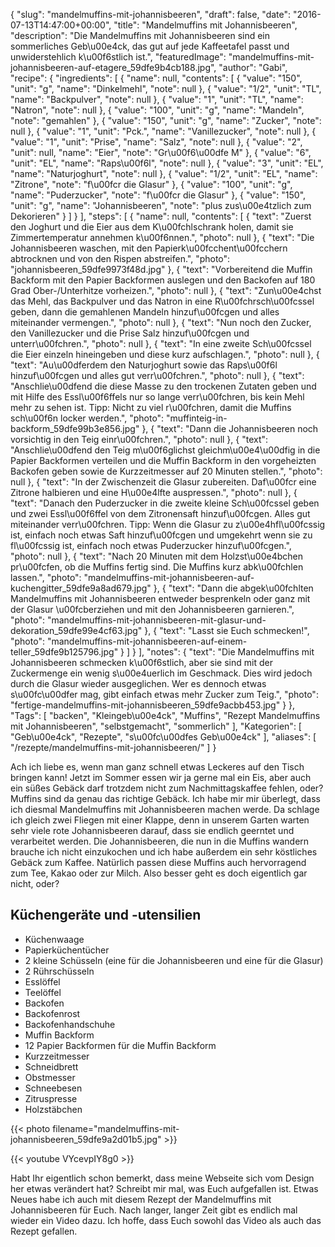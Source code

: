 {
    "slug": "mandelmuffins-mit-johannisbeeren",
    "draft": false,
    "date": "2016-07-13T14:47:00+00:00",
    "title": "Mandelmuffins mit Johannisbeeren",
    "description": "Die Mandelmuffins mit Johannisbeeren sind ein sommerliches Geb\u00e4ck, das gut auf jede Kaffeetafel passt und unwiderstehlich k\u00f6stlich ist.",
    "featuredImage": "mandelmuffins-mit-johannisbeeren-auf-etagere_59dfe9b4cb188.jpg",
    "author": "Gabi",
    "recipe": {
        "ingredients": [
            {
                "name": null,
                "contents": [
                    {
                        "value": "150",
                        "unit": "g",
                        "name": "Dinkelmehl",
                        "note": null
                    },
                    {
                        "value": "1\/2",
                        "unit": "TL",
                        "name": "Backpulver",
                        "note": null
                    },
                    {
                        "value": "1",
                        "unit": "TL",
                        "name": "Natron",
                        "note": null
                    },
                    {
                        "value": "100",
                        "unit": "g",
                        "name": "Mandeln",
                        "note": "gemahlen"
                    },
                    {
                        "value": "150",
                        "unit": "g",
                        "name": "Zucker",
                        "note": null
                    },
                    {
                        "value": "1",
                        "unit": "Pck.",
                        "name": "Vanillezucker",
                        "note": null
                    },
                    {
                        "value": "1",
                        "unit": "Prise",
                        "name": "Salz",
                        "note": null
                    },
                    {
                        "value": "2",
                        "unit": null,
                        "name": "Eier",
                        "note": "Gr\u00f6\u00dfe M"
                    },
                    {
                        "value": "6",
                        "unit": "EL",
                        "name": "Raps\u00f6l",
                        "note": null
                    },
                    {
                        "value": "3",
                        "unit": "EL",
                        "name": "Naturjoghurt",
                        "note": null
                    },
                    {
                        "value": "1\/2",
                        "unit": "EL",
                        "name": "Zitrone",
                        "note": "f\u00fcr die Glasur"
                    },
                    {
                        "value": "100",
                        "unit": "g",
                        "name": "Puderzucker",
                        "note": "f\u00fcr die Glasur"
                    },
                    {
                        "value": "150",
                        "unit": "g",
                        "name": "Johannisbeeren",
                        "note": "plus zus\u00e4tzlich zum Dekorieren"
                    }
                ]
            }
        ],
        "steps": [
            {
                "name": null,
                "contents": [
                    {
                        "text": "Zuerst den Joghurt und die Eier aus dem K\u00fchlschrank holen, damit sie Zimmertemperatur annehmen k\u00f6nnen.",
                        "photo": null
                    },
                    {
                        "text": "Die Johannisbeeren waschen, mit den Papierk\u00fcchent\u00fcchern abtrocknen und von den Rispen abstreifen.",
                        "photo": "johannisbeeren_59dfe9973f48d.jpg"
                    },
                    {
                        "text": "Vorbereitend die Muffin Backform mit den  Papier Backformen auslegen und den Backofen auf 180 Grad Ober-\/Unterhitze vorheizen.",
                        "photo": null
                    },
                    {
                        "text": "Zun\u00e4chst das Mehl, das Backpulver und das Natron in eine R\u00fchrsch\u00fcssel geben, dann die gemahlenen Mandeln hinzuf\u00fcgen und alles miteinander vermengen.",
                        "photo": null
                    },
                    {
                        "text": "Nun noch den Zucker, den Vanillezucker und die Prise Salz hinzuf\u00fcgen und unterr\u00fchren.",
                        "photo": null
                    },
                    {
                        "text": "In eine zweite Sch\u00fcssel die Eier einzeln hineingeben und diese kurz aufschlagen.",
                        "photo": null
                    },
                    {
                        "text": "Au\u00dferdem den Naturjoghurt sowie das Raps\u00f6l hinzuf\u00fcgen und alles gut verr\u00fchren.",
                        "photo": null
                    },
                    {
                        "text": "Anschlie\u00dfend die diese Masse zu den trockenen Zutaten geben und mit Hilfe des Essl\u00f6ffels nur so lange verr\u00fchren, bis kein Mehl mehr zu sehen ist. Tipp: Nicht zu viel r\u00fchren, damit die Muffins sch\u00f6n locker werden.",
                        "photo": "muffinteig-in-backform_59dfe99b3e856.jpg"
                    },
                    {
                        "text": "Dann die Johannisbeeren noch vorsichtig in den Teig einr\u00fchren.",
                        "photo": null
                    },
                    {
                        "text": "Anschlie\u00dfend den Teig m\u00f6glichst gleichm\u00e4\u00dfig in die Papier Backformen verteilen und die Muffin Backform in den vorgeheizten Backofen geben sowie de Kurzzeitmesser auf 20 Minuten stellen.",
                        "photo": null
                    },
                    {
                        "text": "In der Zwischenzeit die Glasur zubereiten. Daf\u00fcr eine Zitrone halbieren und eine H\u00e4lfte auspressen.",
                        "photo": null
                    },
                    {
                        "text": "Danach den Puderzucker in die zweite kleine  Sch\u00fcssel geben und zwei Essl\u00f6ffel von dem Zitronensaft hinzuf\u00fcgen. Alles gut miteinander verr\u00fchren. Tipp: Wenn die Glasur zu z\u00e4hfl\u00fcssig ist, einfach noch etwas Saft hinzuf\u00fcgen und umgekehrt wenn sie zu fl\u00fcssig ist, einfach noch etwas Puderzucker hinzuf\u00fcgen.",
                        "photo": null
                    },
                    {
                        "text": "Nach 20 Minuten mit dem Holzst\u00e4bchen pr\u00fcfen, ob die Muffins fertig sind. Die Muffins kurz abk\u00fchlen lassen.",
                        "photo": "mandelmuffins-mit-johannisbeeren-auf-kuchengitter_59dfe9a8ad679.jpg"
                    },
                    {
                        "text": "Dann die abgek\u00fchlten Mandelmuffins mit Johannisbeeren entweder besprenkeln oder ganz  mit der Glasur \u00fcberziehen und mit den Johannisbeeren garnieren.",
                        "photo": "mandelmuffins-mit-johannisbeeren-mit-glasur-und-dekoration_59dfe99e4cf63.jpg"
                    },
                    {
                        "text": "Lasst sie Euch schmecken!",
                        "photo": "mandelmuffins-mit-johannisbeeren-auf-einem-teller_59dfe9b125796.jpg"
                    }
                ]
            }
        ],
        "notes": {
            "text": "Die Mandelmuffins mit Johannisbeeren schmecken k\u00f6stlich, aber sie sind mit der Zuckermenge ein wenig s\u00e4uerlich im Geschmack. Dies wird jedoch durch die Glasur wieder ausgeglichen. Wer es dennoch etwas s\u00fc\u00dfer mag, gibt einfach etwas mehr Zucker zum Teig.",
            "photo": "fertige-mandelmuffins-mit-johannisbeeren_59dfe9acbb453.jpg"
        }
    },
    "Tags": [
        "backen",
        "Kleingeb\u00e4ck",
        "Muffins",
        "Rezept Mandelmuffins mit Johannisbeeren",
        "selbstgemacht",
        "sommerlich"
    ],
    "Kategorien": [
        "Geb\u00e4ck",
        "Rezepte",
        "s\u00fc\u00dfes Geb\u00e4ck"
    ],
    "aliases": [
        "\/rezepte\/mandelmuffins-mit-johannisbeeren\/"
    ]
}

Ach ich liebe es, wenn man ganz schnell etwas Leckeres auf den Tisch bringen kann! Jetzt im Sommer essen wir ja gerne mal ein Eis, aber auch ein süßes Gebäck darf trotzdem nicht zum Nachmittagskaffee fehlen, oder? Muffins sind da genau das richtige Gebäck. Ich habe mir mir überlegt, dass ich diesmal Mandelmuffins mit Johannisbeeren machen werde. Da schlage ich gleich zwei Fliegen mit einer Klappe, denn in unserem Garten warten sehr viele rote Johannisbeeren darauf, dass sie endlich geerntet und verarbeitet werden. Die Johannisbeeren, die nun in die Muffins wandern brauche ich nicht einzukochen und ich habe außerdem ein sehr köstliches Gebäck zum Kaffee. Natürlich passen diese Muffins auch hervorragend zum Tee, Kakao oder zur Milch. Also besser geht es doch eigentlich gar nicht, oder?

## Küchengeräte und -utensilien

 * Küchenwaage
 * Papierküchentücher
 * 2 kleine Schüsseln (eine für die Johannisbeeren und eine für die Glasur)
 * 2 Rührschüsseln
 * Esslöffel
 * Teelöffel
 * Backofen
 * Backofenrost
 * Backofenhandschuhe
 * Muffin Backform
 * 12 Papier Backformen für die Muffin Backform
 * Kurzzeitmesser
 * Schneidbrett
 * Obstmesser
 * Schneebesen
 * Zitruspresse
 * Holzstäbchen

{{< photo filename="mandelmuffins-mit-johannisbeeren_59dfe9a2d01b5.jpg" >}}

{{< youtube VYcevpIY8g0 >}}

Habt Ihr eigentlich schon bemerkt, dass meine Webseite sich vom Design her etwas verändert hat? Schreibt mir mal, was Euch aufgefallen ist. Etwas Neues habe ich auch mit diesem Rezept der Mandelmuffins mit Johannisbeeren für Euch. Nach langer, langer Zeit gibt es endlich mal wieder ein Video dazu. Ich hoffe, dass Euch sowohl das Video als auch das Rezept gefallen.